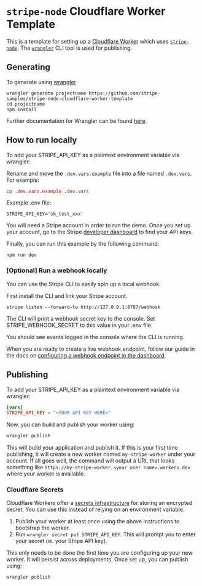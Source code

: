 # `stripe-node` Cloudflare Worker Template
This is a template for setting up a [Cloudflare Worker](https://workers.cloudflare.com/) which uses [`stripe-node`](https://github.com/stripe/stripe-node). The [`wrangler`](https://developers.cloudflare.com/workers/cli-wrangler) CLI tool is used for publishing.

## Generating

To generate using [wrangler](https://github.com/cloudflare/wrangler2)

```
wrangler generate projectname https://github.com/stripe-samples/stripe-node-cloudflare-worker-template
cd projectname
npm install
```

Further documentation for Wrangler can be found [here](https://developers.cloudflare.com/workers/tooling/wrangler).

## How to run locally

To add your STRIPE_API_KEY as a plaintext environment variable via wrangler:

Rename and move the `.dev.vars.example` file into a file named `.dev.vars`. For example:

```toml
cp .dev.vars.example .dev.vars
```

Example .env file:

```
STRIPE_API_KEY='sk_test_xxx'
```

You will need a Stripe account in order to run the demo. Once you set up your account, go to the Stripe [developer dashboard](https://stripe.com/docs/development#api-keys) to find your API keys.

Finally, you can run this example by the following command:

```
npm run dev
```

### [Optional] Run a webhook locally

You can use the Stripe CLI to easily spin up a local webhook.

First install the CLI and link your Stripe account.

```
stripe listen --forward-to http://127.0.0.1:8787/webhook
```

The CLI will print a webhook secret key to the console. Set STRIPE_WEBHOOK_SECRET to this value in your .env file.

You should see events logged in the console where the CLI is running.

When you are ready to create a live webhook endpoint, follow our guide in the docs on [configuring a webhook endpoint in the dashboard](https://stripe.com/docs/webhooks/setup#configure-webhook-settings).

## Publishing

To add your STRIPE_API_KEY as a plaintext environment variable via wrangler:

```toml
[vars]
STRIPE_API_KEY = "<YOUR API KEY HERE>"
```

Now, you can build and publish your worker using:

```bash
wrangler publish
```

This will build your application and publish it. If this is your first time publishing, it will create a new worker named `my-stripe-worker` under your account. If all goes well, the command will output a URL that looks something like `https://my-stripe-worker.<your user name>.workers.dev` where your worker is available.

### Cloudflare Secrets

Cloudflare Workers offer a [secrets infrastructure](https://developers.cloudflare.com/workers/platform/environment-variables#add-secrets-to-your-project) for storing an encrypted secret. You can use this instead of relying on an environment variable.

1. Publish your worker at least once using the above instructions to bootstrap the worker.
2. Run `wrangler secret put STRIPE_API_KEY`. This will prompt you to enter your secret (ie. your Stripe API key). 

This only needs to be done the first time you are configuring up your new worker. It will persist across deployments. Once set up, you can publish using:

```bash
wrangler publish
```